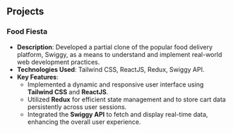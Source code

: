 ## Projects

### Food Fiesta
- **Description**: Developed a partial clone of the popular food delivery platform, Swiggy, as a means to understand and implement real-world web development practices.
- **Technologies Used**: Tailwind CSS, ReactJS, Redux, Swiggy API.
- **Key Features**:
    - Implemented a dynamic and responsive user interface using **Tailwind CSS** and **ReactJS**.
    - Utilized **Redux** for efficient state management and to store cart data persistently across user sessions.
    - Integrated the **Swiggy API** to fetch and display real-time data, enhancing the overall user experience.
